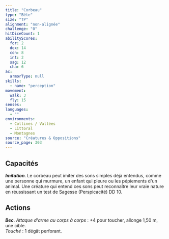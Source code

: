 ```yaml
---
title: "Corbeau"
type: "Bête"
size: "TP"
alignment: "non-alignée"
challenge: "0"
hitDiceCount: 1
abilityScores:
  for: 2
  dex: 14
  con: 8
  int: 2
  sag: 12
  cha: 6
ac:
  armorType: null
skills:
  - name: "perception"
movement:
  walk: 3
  fly: 15
senses:
languages:
  - ""
environments:
  - Collines / Vallées
  - Littoral
  - Montagnes
source: "Créatures & Oppositions"
source_page: 303
---
```

## Capacités
_**Imitation**_. Le corbeau peut imiter des sons simples déjà entendus, comme une personne qui murmure, un enfant qui pleure ou les pépiements d'un animal. Une créature qui entend ces sons peut reconnaître leur vraie nature en réussissant un test de Sagesse (Perspicacité) DD 10.

## Actions
_**Bec**_. _Attaque d'arme au corps à corps_ : +4 pour toucher, allonge 1,50 m, une cible.  
_Touché_ : 1 dégât perforant.
